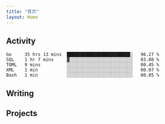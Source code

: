```yaml
---
title: "首页"
layout: Home
---
```


## Activity
<!--START_SECTION:waka-->
```text
Go     35 hrs 13 mins  ████████████████████████░   96.27 % 
SQL    1 hr 7 mins     ▓░░░░░░░░░░░░░░░░░░░░░░░░   03.08 % 
TOML   9 mins          ░░░░░░░░░░░░░░░░░░░░░░░░░   00.45 % 
XML    1 min           ░░░░░░░░░░░░░░░░░░░░░░░░░   00.07 % 
Bash   1 min           ░░░░░░░░░░░░░░░░░░░░░░░░░   00.05 % 
```
<!--END_SECTION:waka-->

## Writing
<PindedPosts />

## Projects
<Projects />
